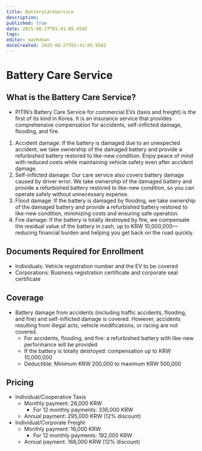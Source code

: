 ```yaml
---
title: BatteryCareService
description: 
published: true
date: 2025-08-27T01:41:05.958Z
tags: 
editor: markdown
dateCreated: 2025-08-27T01:41:05.958Z
---
```


# Battery Care Service

## What is the Battery Care Service?

- PITIN’s Battery Care Service for commercial EVs (taxis and freight) is the first of its kind in Korea. It is an insurance service that provides comprehensive compensation for accidents, self-inflicted damage, flooding, and fire.
1. Accident damage: If the battery is damaged due to an unexpected accident, we take ownership of the damaged battery and provide a refurbished battery restored to like-new condition. Enjoy peace of mind with reduced costs while maintaining vehicle safety even after accident damage.
2. Self-inflicted damage: Our care service also covers battery damage caused by driver error. We take ownership of the damaged battery and provide a refurbished battery restored to like-new condition, so you can operate safely without unnecessary expense.
3. Flood damage: If the battery is damaged by flooding, we take ownership of the damaged battery and provide a refurbished battery restored to like-new condition, minimizing costs and ensuring safe operation.
4. Fire damage: If the battery is totally destroyed by fire, we compensate the residual value of the battery in cash, up to KRW 10,000,000—reducing financial burden and helping you get back on the road quickly.

## Documents Required for Enrollment

- Individuals: Vehicle registration number and the EV to be covered
- Corporations: Business registration certificate and corporate seal certificate

## Coverage

- Battery damage from accidents (including traffic accidents, flooding, and fire) and self-inflicted damage is covered. However, accidents resulting from illegal acts, vehicle modifications, or racing are not covered.
    - For accidents, flooding, and fire: a refurbished battery with like-new performance will be provided
    - If the battery is totally destroyed: compensation up to KRW 10,000,000
    - Deductible: Minimum KRW 200,000 to maximum KRW 500,000

## Pricing

- Individual/Cooperative Taxis
    - Monthly payment: 28,000 KRW
        - For 12 monthly payments: 336,000 KRW
    - Annual payment: 295,000 KRW (12% discount)
- Individual/Corporate Freight
    - Monthly payment: 16,000 KRW
        - For 12 monthly payments: 192,000 KRW
    - Annual payment: 168,000 KRW (12% discount)
